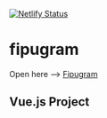 [![Netlify Status](https://api.netlify.com/api/v1/badges/a4a3b158-8268-4a0a-8888-d8d4963acff0/deploy-status)](https://app.netlify.com/sites/fipugram-pi/deploys)

# fipugram

Open here --> [Fipugram](https://fipugram-pi.netlify.app/)


## Vue.js Project
